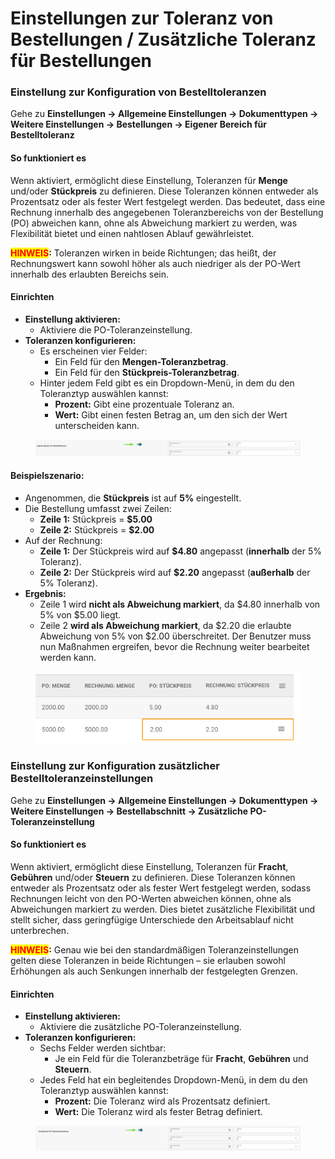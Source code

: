 # Einstellungen zur Toleranz von Bestellungen / Zusätzliche Toleranz für Bestellungen

### **Einstellung zur Konfiguration von Bestelltoleranzen**

Gehe zu **Einstellungen → Allgemeine Einstellungen → Dokumenttypen → Weitere Einstellungen → Bestellungen → Eigener Bereich für Bestelltoleranz**

#### **So funktioniert es**

Wenn aktiviert, ermöglicht diese Einstellung, Toleranzen für **Menge** und/oder **Stückpreis** zu definieren. Diese Toleranzen können entweder als Prozentsatz oder als fester Wert festgelegt werden. Das bedeutet, dass eine Rechnung innerhalb des angegebenen Toleranzbereichs von der Bestellung (PO) abweichen kann, ohne als Abweichung markiert zu werden, was Flexibilität bietet und einen nahtlosen Ablauf gewährleistet.

<mark style="color:red;">**HINWEIS**</mark>**:** Toleranzen wirken in beide Richtungen; das heißt, der Rechnungswert kann sowohl höher als auch niedriger als der PO-Wert innerhalb des erlaubten Bereichs sein.

#### **Einrichten**

* **Einstellung aktivieren:**
  * Aktiviere die PO-Toleranzeinstellung.
* **Toleranzen konfigurieren:**
  * Es erscheinen vier Felder:
    * Ein Feld für den **Mengen-Toleranzbetrag**.
    * Ein Feld für den **Stückpreis-Toleranzbetrag**.
  * Hinter jedem Feld gibt es ein Dropdown-Menü, in dem du den Toleranztyp auswählen kannst:
    * **Prozent:** Gibt eine prozentuale Toleranz an.
    * **Wert:** Gibt einen festen Betrag an, um den sich der Wert unterscheiden kann.

<figure><img src="../../../../../../.gitbook/assets/iScreen Shoter - Google Chrome - 250207110001.jpg" alt=""><figcaption></figcaption></figure>

#### **Beispielszenario:**

* Angenommen, die **Stückpreis** ist auf **5%** eingestellt.
* Die Bestellung umfasst zwei Zeilen:
  * **Zeile 1:** Stückpreis = **$5.00**
  * **Zeile 2:** Stückpreis = **$2.00**
* Auf der Rechnung:
  * **Zeile 1:** Der Stückpreis wird auf **$4.80** angepasst (**innerhalb** der 5% Toleranz).
  * **Zeile 2:** Der Stückpreis wird auf **$2.20** angepasst (**außerhalb** der 5% Toleranz).
* **Ergebnis:**
  * Zeile 1 wird **nicht als Abweichung markiert**, da $4.80 innerhalb von 5% von $5.00 liegt.
  * Zeile 2 **wird als Abweichung markiert**, da $2.20 die erlaubte Abweichung von 5% von $2.00 überschreitet. Der Benutzer muss nun Maßnahmen ergreifen, bevor die Rechnung weiter bearbeitet werden kann.

<figure><img src="../../../../../../.gitbook/assets/iScreen Shoter - Google Chrome - 250207110056.jpg" alt=""><figcaption></figcaption></figure>

### Einstellung zur Konfiguration zusätzlicher Bestelltoleranzeinstellungen

Gehe zu **Einstellungen → Allgemeine Einstellungen → Dokumenttypen → Weitere Einstellungen → Bestellabschnitt → Zusätzliche PO-Toleranzeinstellung**

#### **So funktioniert es**

Wenn aktiviert, ermöglicht diese Einstellung, Toleranzen für **Fracht**, **Gebühren** und/oder **Steuern** zu definieren. Diese Toleranzen können entweder als Prozentsatz oder als fester Wert festgelegt werden, sodass Rechnungen leicht von den PO-Werten abweichen können, ohne als Abweichungen markiert zu werden. Dies bietet zusätzliche Flexibilität und stellt sicher, dass geringfügige Unterschiede den Arbeitsablauf nicht unterbrechen.

<mark style="color:red;">**HINWEIS**</mark>**:** Genau wie bei den standardmäßigen Toleranzeinstellungen gelten diese Toleranzen in beide Richtungen – sie erlauben sowohl Erhöhungen als auch Senkungen innerhalb der festgelegten Grenzen.

#### **Einrichten**

* **Einstellung aktivieren:**
  * Aktiviere die zusätzliche PO-Toleranzeinstellung.
* **Toleranzen konfigurieren:**
  * Sechs Felder werden sichtbar:
    * Je ein Feld für die Toleranzbeträge für **Fracht**, **Gebühren** und **Steuern**.
  * Jedes Feld hat ein begleitendes Dropdown-Menü, in dem du den Toleranztyp auswählen kannst:
    * **Prozent:** Die Toleranz wird als Prozentsatz definiert.
    * **Wert:** Die Toleranz wird als fester Betrag definiert.

<figure><img src="../../../../../../.gitbook/assets/iScreen Shoter - Google Chrome - 250207110204 (1).jpg" alt=""><figcaption></figcaption></figure>
